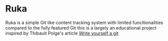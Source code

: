 # Ruka

Ruka is a simple Git like content tracking system with limited funcitionalities compared to the fully featured Git 
this is a largely an educational project inspired by Thibault Polge's article [Write yourself a git](https://wyag.thb.lt/)